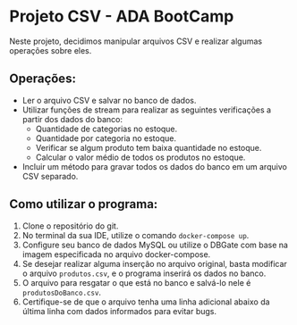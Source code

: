 # Projeto CSV - ADA BootCamp

Neste projeto, decidimos manipular arquivos CSV e realizar algumas operações sobre eles.

## Operações:

- Ler o arquivo CSV e salvar no banco de dados.
- Utilizar funções de stream para realizar as seguintes verificações a partir dos dados do banco:
  - Quantidade de categorias no estoque.
  - Quantidade por categoria no estoque.
  - Verificar se algum produto tem baixa quantidade no estoque.
  - Calcular o valor médio de todos os produtos no estoque.
- Incluir um método para gravar todos os dados do banco em um arquivo CSV separado.

## Como utilizar o programa:

1. Clone o repositório do git.
2. No terminal da sua IDE, utilize o comando `docker-compose up`.
3. Configure seu banco de dados MySQL ou utilize o DBGate com base na imagem especificada no arquivo docker-compose.
4. Se desejar realizar alguma inserção no arquivo original, basta modificar o arquivo `produtos.csv`, e o programa inserirá os dados no banco.
5. O arquivo para resgatar o que está no banco e salvá-lo nele é `produtosDoBanco.csv`.
6. Certifique-se de que o arquivo tenha uma linha adicional abaixo da última linha com dados informados para evitar bugs.
